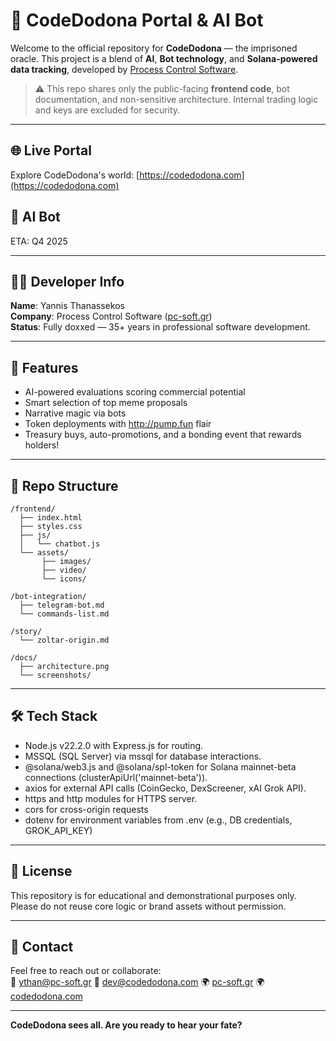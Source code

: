 ﻿# 🔮 CodeDodona Portal & AI Bot

Welcome to the official repository for **CodeDodona** — the imprisoned oracle.
This project is a blend of **AI**, **Bot technology**, and **Solana-powered data tracking**, developed by [Process Control Software](https://www.pc-soft.gr).

> ⚠️ This repo shares only the public-facing **frontend code**, bot documentation, and non-sensitive architecture. Internal trading logic and keys are excluded for security.

---

## 🌐 Live Portal
Explore CodeDodona's world: [https://codedodona.com](https://codedodona.com)

## 🤖 AI Bot
ETA: Q4 2025

---

## 👨‍💻 Developer Info
**Name**: Yannis Thanassekos  
**Company**: Process Control Software ([pc-soft.gr](https://www.pc-soft.gr))  
**Status**: Fully doxxed — 35+ years in professional software development.

---

## 🧩 Features
- AI-powered evaluations scoring commercial potential 
- Smart selection of top meme proposals
- Narrative magic via bots
- Token deployments with http://pump.fun flair
- Treasury buys, auto-promotions, and a bonding event that rewards holders! 

---

## 📁 Repo Structure
```
/frontend/
  ├── index.html
  ├── styles.css
  ├── js/
  │   └── chatbot.js
  └── assets/
       ├── images/
       ├── video/
       └── icons/

/bot-integration/
  ├── telegram-bot.md
  └── commands-list.md

/story/
  └── zoltar-origin.md

/docs/
  ├── architecture.png
  └── screenshots/
```

---

## 🛠️ Tech Stack
- Node.js v22.2.0 with Express.js for routing.
- MSSQL (SQL Server) via mssql for database interactions.
- @solana/web3.js and @solana/spl-token for Solana mainnet-beta connections (clusterApiUrl('mainnet-beta')).
- axios for external API calls (CoinGecko, DexScreener, xAI Grok API).
- https and http modules for HTTPS server.
- cors for cross-origin requests 
- dotenv for environment variables from .env (e.g., DB credentials, GROK_API_KEY)

---

## 🧾 License
This repository is for educational and demonstrational purposes only. Please do not reuse core logic or brand assets without permission.

---

## 💬 Contact
Feel free to reach out or collaborate:  
📧 ythan@pc-soft.gr 
📧 dev@codedodona.com 
🌍 [pc-soft.gr](https://www.pc-soft.gr)
🌍 [codedodona.com](https://www.codedodona.com)

---

**CodeDodona sees all. Are you ready to hear your fate?**
